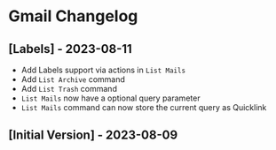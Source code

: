 # Gmail Changelog

## [Labels] - 2023-08-11

- Add Labels support via actions in `List Mails`
- Add `List Archive` command
- Add `List Trash` command
- `List Mails` now have a optional query parameter
- `List Mails` command can now store the current query as Quicklink

## [Initial Version] - 2023-08-09
